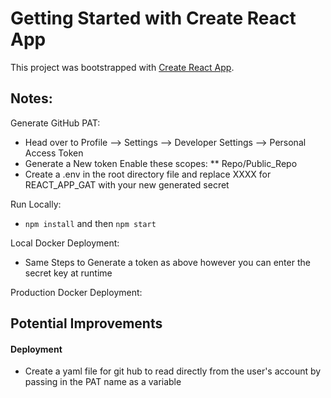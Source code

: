 # Getting Started with Create React App

This project was bootstrapped with [Create React App](https://github.com/facebook/create-react-app).

## Notes:

Generate GitHub PAT:
* Head over to Profile --> Settings --> Developer Settings --> Personal Access Token
* Generate a New token Enable these scopes:
    ** Repo/Public_Repo
* Create a .env in the root directory file and replace XXXX for REACT_APP_GAT with your new generated secret

Run Locally:

* `npm install` and then `npm start`

Local Docker Deployment:

* Same Steps to Generate a token as above however you can enter the secret key at runtime




Production Docker Deployment:


## Potential Improvements


#### Deployment

* Create a yaml file for git hub to read directly from the user's account by passing in the PAT name as a variable 

